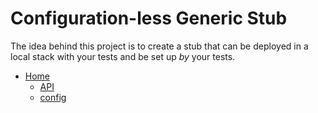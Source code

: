 # Configuration-less Generic Stub
The idea behind this project is to create a stub that can be deployed in a local stack with your tests and be set up _by_ your tests.

- [Home](#)
  - [API](/docs/API/README.md)
  - [config](/docs/config/README.md)

